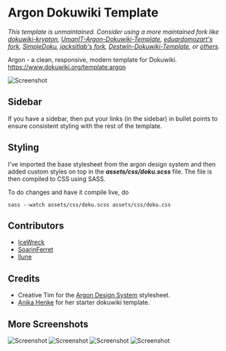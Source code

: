 # Argon Dokuwiki Template

_This template is unmaintained. Consider using a more maintained fork like [dokuwiki-krypton](https://github.com/fablab-luenen/dokuwiki-krypton), [UmanIT-Argon-Dokuwiki-Template](https://github.com/umanit/UmanIT-Argon-Dokuwiki-Template), [eduardomozart's fork](https://github.com/eduardomozart/Argon-Dokuwiki-Template/tree/patch-4), [SimpleDoku](https://github.com/kalenpw/SimpleDoku), [jacksitlab's fork](https://github.com/jacksitlab/Argon-Dokuwiki-Template/tree/v1.3-patch), [Destwin-Dokuwiki-Template](https://github.com/evanmeier/Destwin-Dokuwiki-Template), or [others](https://github.com/IceWreck/Argon-Dokuwiki-Template/network)._


Argon - a clean, responsive, modern template for Dokuwiki.
https://www.dokuwiki.org/template:argon

![Screenshot](screenshots/1.png)

## Sidebar

If you have a sidebar, then put your links (in the sidebar) in bullet points to ensure consistent styling with the rest of the template.

## Styling

I've imported the base stylesheet from the argon design system and then added custom styles on top in the ___assets/css/doku.scss___ file. The file is then compiled to CSS using SASS.

To do changes and have it compile live, do
```
sass --watch assets/css/doku.scss assets/css/doku.css
```

## Contributors

- [IceWreck](https://github.com/IceWreck)
- [SoarinFerret](https://github.com/SoarinFerret)
- [llune](https://github.com/llune)

## Credits
* Creative Tim for the [Argon Design System](https://github.com/creativetimofficial/argon-design-system) stylesheet. 
* [Anika Henke](https://github.com/selfthinker) for her starter dokuwiki template.

## More Screenshots

![Screenshot](screenshots/2.png)
![Screenshot](screenshots/3.png)
![Screenshot](screenshots/4.png)
![Screenshot](screenshots/5.png)
